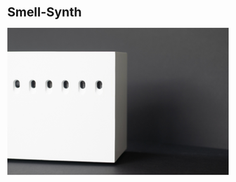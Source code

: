 # Smell-Synth

![](https://github.com/elliotth30/Smell-Synth/blob/main/Images/Smell-Synth_3.jpg?raw=true)
